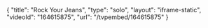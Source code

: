 {
    "title": "Rock Your Jeans",
    "type": "solo",
    "layout": "iframe-static",
    "videoId": "164615875",
    "url": "\/tvpembed\/164615875"
}